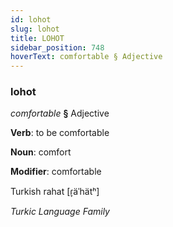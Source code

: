 ```yaml
---
id: lohot
slug: lohot
title: LOHOT
sidebar_position: 748
hoverText: comfortable § Adjective
---
```


### lohot

*comfortable* **§** Adjective

**Verb**: to be comfortable

**Noun**: comfort

**Modifier**: comfortable

Turkish rahat [ɾ̞äˈhätʰ]

*Turkic Language Family*